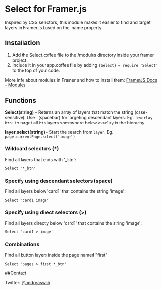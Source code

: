 # Select for Framer.js

Inspired by CSS selectors, this module makes it easier to find and target layers in Framer.js based on the .name property.

## Installation

1. Add the Select.coffee file to the /modules directory inside your framer project.
2. Include it in your app.coffee file by adding ```{Select} = require 'Select'``` to the top of your code.

More info about modules in Framer and how to install them: [FramerJS Docs - Modules](http://framerjs.com/docs/#modules.modules)

## Functions

**Select(string)** -
Returns an array of layers that match the string (case-sensitive). Use ``` ```(spacebar) for targeting descendant layers. Eg. ```'overlay btn'``` to target all ```btn``` layers somewhere below ```overlay``` in the hierachy.

**layer.select(string)** -
Start the search from ```layer```. Eg. ```page.currentPage.select('image')```

### Wildcard selectors (*)

Find all layers that ends with '_btn':

    Select '*_btn'

### Specify using descendant selectors (space)

Find all layers below 'card1' that contains the string 'image':

    Select 'card1 image'

### Specify using direct selectors (>)

Find all layers directly below 'card1' that contains the string 'image':

    Select 'card1 > image'
    
### Combinations

Find all button layers inside the page named "first"

    Select 'pages > first *_btn'
    

##Contact

Twitter: [@andreaswah](http://twitter.com/andreaswah)

